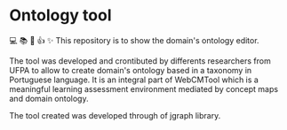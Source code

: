 # Ontology tool

:computer: :books: :pencil: :+1: :sparkles:
This repository is to show the domain's ontology editor.

The tool was developed and crontibuted by differents researchers from UFPA to allow to create domain's ontology based in a taxonomy in Portuguese language. It is an integral part of WebCMTool which is a meaningful learning assessment environment mediated by concept maps and domain ontology.

The tool created was developed through of jgraph library.

